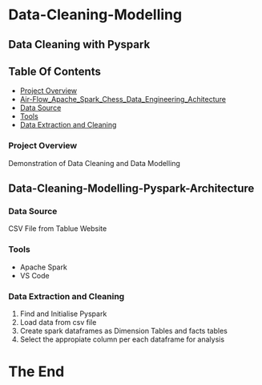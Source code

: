 # Data-Cleaning-Modelling
## Data Cleaning with Pyspark


## Table Of Contents

- [ Project Overview ](#Project-Overview)
- [ Air-Flow_Apache_Spark_Chess_Data_Engineering_Achitecture ](#Air-Flow_Apache_Spark_Chess_Data_Engineering_Achitecture)
- [ Data Source ](#Data-Source)
- [ Tools ](#Tools)
- [ Data Extraction and Cleaning  ](#Data-Extraction-(Bronze-Layer))


### Project Overview

Demonstration of Data Cleaning and Data Modelling


## Data-Cleaning-Modelling-Pyspark-Architecture



### Data Source
CSV File from Tablue Website

### Tools
- Apache Spark
- VS Code


   
### Data Extraction and Cleaning
1. Find and Initialise Pyspark
2. Load data from csv file
3. Create spark dataframes as Dimension Tables and facts tables
4. Select the appropiate column per each dataframe for analysis


 #  The End
